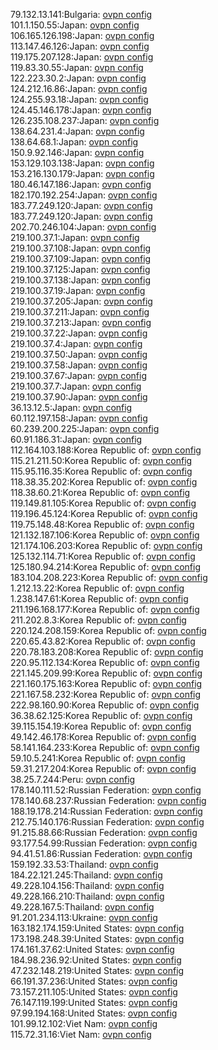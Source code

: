 79.132.13.141:Bulgaria: [ovpn config](vpn/79_132_13_141.ovpn)  
101.1.150.55:Japan: [ovpn config](vpn/101_1_150_55.ovpn)  
106.165.126.198:Japan: [ovpn config](vpn/106_165_126_198.ovpn)  
113.147.46.126:Japan: [ovpn config](vpn/113_147_46_126.ovpn)  
119.175.207.128:Japan: [ovpn config](vpn/119_175_207_128.ovpn)  
119.83.30.55:Japan: [ovpn config](vpn/119_83_30_55.ovpn)  
122.223.30.2:Japan: [ovpn config](vpn/122_223_30_2.ovpn)  
124.212.16.86:Japan: [ovpn config](vpn/124_212_16_86.ovpn)  
124.255.93.18:Japan: [ovpn config](vpn/124_255_93_18.ovpn)  
124.45.146.178:Japan: [ovpn config](vpn/124_45_146_178.ovpn)  
126.235.108.237:Japan: [ovpn config](vpn/126_235_108_237.ovpn)  
138.64.231.4:Japan: [ovpn config](vpn/138_64_231_4.ovpn)  
138.64.68.1:Japan: [ovpn config](vpn/138_64_68_1.ovpn)  
150.9.92.146:Japan: [ovpn config](vpn/150_9_92_146.ovpn)  
153.129.103.138:Japan: [ovpn config](vpn/153_129_103_138.ovpn)  
153.216.130.179:Japan: [ovpn config](vpn/153_216_130_179.ovpn)  
180.46.147.186:Japan: [ovpn config](vpn/180_46_147_186.ovpn)  
182.170.192.254:Japan: [ovpn config](vpn/182_170_192_254.ovpn)  
183.77.249.120:Japan: [ovpn config](vpn/183_77_249_120.ovpn)  
183.77.249.120:Japan: [ovpn config](vpn/183_77_249_120.ovpn)  
202.70.246.104:Japan: [ovpn config](vpn/202_70_246_104.ovpn)  
219.100.37.1:Japan: [ovpn config](vpn/219_100_37_1.ovpn)  
219.100.37.108:Japan: [ovpn config](vpn/219_100_37_108.ovpn)  
219.100.37.109:Japan: [ovpn config](vpn/219_100_37_109.ovpn)  
219.100.37.125:Japan: [ovpn config](vpn/219_100_37_125.ovpn)  
219.100.37.138:Japan: [ovpn config](vpn/219_100_37_138.ovpn)  
219.100.37.19:Japan: [ovpn config](vpn/219_100_37_19.ovpn)  
219.100.37.205:Japan: [ovpn config](vpn/219_100_37_205.ovpn)  
219.100.37.211:Japan: [ovpn config](vpn/219_100_37_211.ovpn)  
219.100.37.213:Japan: [ovpn config](vpn/219_100_37_213.ovpn)  
219.100.37.22:Japan: [ovpn config](vpn/219_100_37_22.ovpn)  
219.100.37.4:Japan: [ovpn config](vpn/219_100_37_4.ovpn)  
219.100.37.50:Japan: [ovpn config](vpn/219_100_37_50.ovpn)  
219.100.37.58:Japan: [ovpn config](vpn/219_100_37_58.ovpn)  
219.100.37.67:Japan: [ovpn config](vpn/219_100_37_67.ovpn)  
219.100.37.7:Japan: [ovpn config](vpn/219_100_37_7.ovpn)  
219.100.37.90:Japan: [ovpn config](vpn/219_100_37_90.ovpn)  
36.13.12.5:Japan: [ovpn config](vpn/36_13_12_5.ovpn)  
60.112.197.158:Japan: [ovpn config](vpn/60_112_197_158.ovpn)  
60.239.200.225:Japan: [ovpn config](vpn/60_239_200_225.ovpn)  
60.91.186.31:Japan: [ovpn config](vpn/60_91_186_31.ovpn)  
112.164.103.188:Korea Republic of: [ovpn config](vpn/112_164_103_188.ovpn)  
115.21.211.50:Korea Republic of: [ovpn config](vpn/115_21_211_50.ovpn)  
115.95.116.35:Korea Republic of: [ovpn config](vpn/115_95_116_35.ovpn)  
118.38.35.202:Korea Republic of: [ovpn config](vpn/118_38_35_202.ovpn)  
118.38.60.21:Korea Republic of: [ovpn config](vpn/118_38_60_21.ovpn)  
119.149.81.105:Korea Republic of: [ovpn config](vpn/119_149_81_105.ovpn)  
119.196.45.124:Korea Republic of: [ovpn config](vpn/119_196_45_124.ovpn)  
119.75.148.48:Korea Republic of: [ovpn config](vpn/119_75_148_48.ovpn)  
121.132.187.106:Korea Republic of: [ovpn config](vpn/121_132_187_106.ovpn)  
121.174.106.203:Korea Republic of: [ovpn config](vpn/121_174_106_203.ovpn)  
125.132.114.71:Korea Republic of: [ovpn config](vpn/125_132_114_71.ovpn)  
125.180.94.214:Korea Republic of: [ovpn config](vpn/125_180_94_214.ovpn)  
183.104.208.223:Korea Republic of: [ovpn config](vpn/183_104_208_223.ovpn)  
1.212.13.22:Korea Republic of: [ovpn config](vpn/1_212_13_22.ovpn)  
1.238.147.61:Korea Republic of: [ovpn config](vpn/1_238_147_61.ovpn)  
211.196.168.177:Korea Republic of: [ovpn config](vpn/211_196_168_177.ovpn)  
211.202.8.3:Korea Republic of: [ovpn config](vpn/211_202_8_3.ovpn)  
220.124.208.159:Korea Republic of: [ovpn config](vpn/220_124_208_159.ovpn)  
220.65.43.82:Korea Republic of: [ovpn config](vpn/220_65_43_82.ovpn)  
220.78.183.208:Korea Republic of: [ovpn config](vpn/220_78_183_208.ovpn)  
220.95.112.134:Korea Republic of: [ovpn config](vpn/220_95_112_134.ovpn)  
221.145.209.99:Korea Republic of: [ovpn config](vpn/221_145_209_99.ovpn)  
221.160.175.163:Korea Republic of: [ovpn config](vpn/221_160_175_163.ovpn)  
221.167.58.232:Korea Republic of: [ovpn config](vpn/221_167_58_232.ovpn)  
222.98.160.90:Korea Republic of: [ovpn config](vpn/222_98_160_90.ovpn)  
36.38.62.125:Korea Republic of: [ovpn config](vpn/36_38_62_125.ovpn)  
39.115.154.19:Korea Republic of: [ovpn config](vpn/39_115_154_19.ovpn)  
49.142.46.178:Korea Republic of: [ovpn config](vpn/49_142_46_178.ovpn)  
58.141.164.233:Korea Republic of: [ovpn config](vpn/58_141_164_233.ovpn)  
59.10.5.241:Korea Republic of: [ovpn config](vpn/59_10_5_241.ovpn)  
59.31.217.204:Korea Republic of: [ovpn config](vpn/59_31_217_204.ovpn)  
38.25.7.244:Peru: [ovpn config](vpn/38_25_7_244.ovpn)  
178.140.111.52:Russian Federation: [ovpn config](vpn/178_140_111_52.ovpn)  
178.140.68.237:Russian Federation: [ovpn config](vpn/178_140_68_237.ovpn)  
188.19.178.214:Russian Federation: [ovpn config](vpn/188_19_178_214.ovpn)  
212.75.140.176:Russian Federation: [ovpn config](vpn/212_75_140_176.ovpn)  
91.215.88.66:Russian Federation: [ovpn config](vpn/91_215_88_66.ovpn)  
93.177.54.99:Russian Federation: [ovpn config](vpn/93_177_54_99.ovpn)  
94.41.51.86:Russian Federation: [ovpn config](vpn/94_41_51_86.ovpn)  
159.192.33.53:Thailand: [ovpn config](vpn/159_192_33_53.ovpn)  
184.22.121.245:Thailand: [ovpn config](vpn/184_22_121_245.ovpn)  
49.228.104.156:Thailand: [ovpn config](vpn/49_228_104_156.ovpn)  
49.228.166.210:Thailand: [ovpn config](vpn/49_228_166_210.ovpn)  
49.228.167.5:Thailand: [ovpn config](vpn/49_228_167_5.ovpn)  
91.201.234.113:Ukraine: [ovpn config](vpn/91_201_234_113.ovpn)  
163.182.174.159:United States: [ovpn config](vpn/163_182_174_159.ovpn)  
173.198.248.39:United States: [ovpn config](vpn/173_198_248_39.ovpn)  
174.161.37.62:United States: [ovpn config](vpn/174_161_37_62.ovpn)  
184.98.236.92:United States: [ovpn config](vpn/184_98_236_92.ovpn)  
47.232.148.219:United States: [ovpn config](vpn/47_232_148_219.ovpn)  
66.191.37.236:United States: [ovpn config](vpn/66_191_37_236.ovpn)  
73.157.211.105:United States: [ovpn config](vpn/73_157_211_105.ovpn)  
76.147.119.199:United States: [ovpn config](vpn/76_147_119_199.ovpn)  
97.99.194.168:United States: [ovpn config](vpn/97_99_194_168.ovpn)  
101.99.12.102:Viet Nam: [ovpn config](vpn/101_99_12_102.ovpn)  
115.72.31.16:Viet Nam: [ovpn config](vpn/115_72_31_16.ovpn)  
